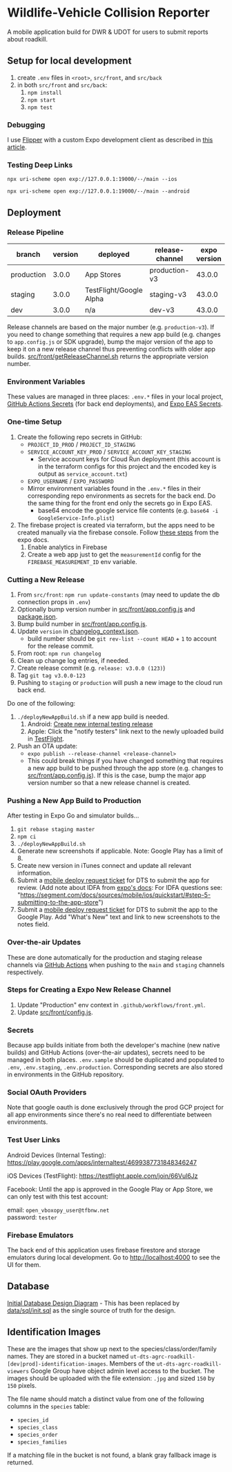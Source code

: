 # Wildlife-Vehicle Collision Reporter

A mobile application build for DWR & UDOT for users to submit reports about roadkill.

## Setup for local development

1. create `.env` files in `<root>`, `src/front`, and `src/back`
1. in both `src/front` and `src/back`:
   1. `npm install`
   1. `npm start`
   1. `npm test`

### Debugging

I use [Flipper](https://fbflipper.com/) with a custom Expo development client as described in [this article](https://blog.expo.dev/developing-react-native-with-expo-and-flipper-8c426bdf995a).

### Testing Deep Links

`npx uri-scheme open exp://127.0.0.1:19000/--/main --ios`

`npx uri-scheme open exp://127.0.0.1:19000/--/main --android`

## Deployment

### Release Pipeline

| branch     | version | deployed                | release-channel | expo version |
|------------|---------|-------------------------|-----------------|-----------|
| production | 3.0.0   | App Stores              | production-v3   | 43.0.0    |
| staging    | 3.0.0   | TestFlight/Google Alpha | staging-v3      | 43.0.0    |
| dev        | 3.0.0   | n/a                     | dev-v3          | 43.0.0    |

Release channels are based on the major number (e.g. `production-v3`). If you need to change something that requires a new app build (e.g. changes to `app.config.js` or SDK upgrade), bump the major version of the app to keep it on a new release channel thus preventing conflicts with older app builds. [src/front/getReleaseChannel.sh](src/front/getReleaseChannel.sh) returns the appropriate version number.

### Environment Variables

These values are managed in three places: `.env.*` files in your local project, [GitHub Actions Secrets](https://github.com/agrc/roadkill-mobile/settings/secrets/actions) (for back end deployments), and [Expo EAS Secrets](https://expo.dev/accounts/agrc/projects/wildlife-vehicle-collision-reporter/secrets).

### One-time Setup

1. Create the following repo secrets in GitHub:
   - `PROJECT_ID_PROD` / `PROJECT_ID_STAGING`
   - `SERVICE_ACCOUNT_KEY_PROD` / `SERVICE_ACCOUNT_KEY_STAGING`
     - Service account keys for Cloud Run deployment (this account is in the terraform configs for this project and the encoded key is output as `service_account.txt`)
   - `EXPO_USERNAME` / `EXPO_PASSWORD`
   - Mirror environment variables found in the `.env.*` files in their corresponding repo environments as secrets for the back end. Do the same thing for the front end only the secrets go in Expo EAS.
     - base64 encode the google service file contents (e.g. `base64 -i GoogleService-Info.plist`)
1. The firebase project is created via terraform, but the apps need to be created manually via the firebase console. Follow [these steps](https://docs.expo.io/guides/setup-native-firebase/#android) from the expo docs.
   1. Enable analytics in Firebase
   1. Create a web app just to get the `measurementId` config for the `FIREBASE_MEASUREMENT_ID` env variable.

### Cutting a New Release

1. From `src/front`: `npm run update-constants` (may need to update the db connection props in `.env`)
1. Optionally bump version number in [src/front/app.config.js](src/front/app.config.js) and [package.json](package.json).
1. Bump build number in [src/front/app.config.js](src/front/app.config.js).
1. Update `version` in [changelog_context.json](changelog_context.json).
   - build number should be `git rev-list --count HEAD` + `1` to account for the release commit.
1. From root: `npm run changelog`
1. Clean up change log entries, if needed.
1. Create release commit (e.g. `release: v3.0.0 (123)`)
1. Tag `git tag v3.0.0-123`
1. Pushing to `staging` or `production` will push a new image to the cloud run back end.

Do one of the following:

1. `./deployNewAppBuild.sh` if a new app build is needed.
   1. Android: [Create new internal testing release](https://play.google.com/console/u/1/developers/6377537875100906890/app/4972434106866476517/tracks/4699387731848346247/releases/11/prepare)
   1. Apple: Click the "notify testers" link next to the newly uploaded build in [TestFlight](https://appstoreconnect.apple.com/apps/1566659475/testflight/ios).
1. Push an OTA update:
   - `expo publish --release-channel <release-channel>`
   - This could break things if you have changed something that requires a new app build to be pushed through the app store (e.g. changes to [src/front/app.config.js](src/front/app.config.js)). If this is the case, bump the major app version number so that a new release channel is created.

### Pushing a New App Build to Production

After testing in Expo Go and simulator builds...

1. `git rebase staging master`
1. `npm ci`
1. `./deployNewAppBuild.sh`
1. Generate new screenshots if applicable. Note: Google Play has a limit of 8.
1. Create new version in iTunes connect and update all relevant information.
1. Submit a [mobile deploy request ticket](https://utah.service-now.com/nav_to.do?uri=%2Fcom.glideapp.servicecatalog_cat_item_view.do%3Fv%3D1%26sysparm_id%3D360c377f13bcb640d6017e276144b056%26sysparm_link_parent%3D0b596c5c1321a240abab7e776144b056%26sysparm_catalog%3De0d08b13c3330100c8b837659bba8fb4%26sysparm_catalog_view%3Dcatalog_default) for DTS to submit the app for review. (Add note about IDFA from [expo's docs](https://docs.expo.io/versions/latest/distribution/app-stores/#ios-specific-guidelines): For IDFA questions see: "https://segment.com/docs/sources/mobile/ios/quickstart/#step-5-submitting-to-the-app-store")
1. Submit a [mobile deploy request ticket](https://utah.service-now.com/nav_to.do?uri=%2Fcom.glideapp.servicecatalog_cat_item_view.do%3Fv%3D1%26sysparm_id%3D360c377f13bcb640d6017e276144b056%26sysparm_link_parent%3D0b596c5c1321a240abab7e776144b056%26sysparm_catalog%3De0d08b13c3330100c8b837659bba8fb4%26sysparm_catalog_view%3Dcatalog_default) for DTS to submit the app to the Google Play. Add "What's New" text and link to new screenshots to the notes field.

### Over-the-air Updates

These are done automatically for the production and staging release channels via [GitHub Actions](.github/workflows/front.yml) when pushing to the `main` and `staging` channels respectively.

### Steps for Creating a Expo New Release Channel

1. Update "Production" env context in `.github/workflows/front.yml`.
1. Update [src/front/config.js](src/front/config.js).

### Secrets

Because app builds initiate from both the developer's machine (new native builds) and GitHub Actions (over-the-air updates), secrets need to be managed in both places. `.env.sample` should be duplicated and populated to `.env`, `.env.staging`, `.env.production`. Corresponding secrets are also stored in environments in the GitHub repository.

### Social OAuth Providers

Note that google oauth is done exclusively through the prod GCP project for all app environments since there's no real need to differentiate between environments.

### Test User Links

Android Devices (Internal Testing): https://play.google.com/apps/internaltest/4699387731848346247

iOS Devices (TestFlight): https://testflight.apple.com/join/66Vul6Jz

Facebook: Until the app is approved in the Google Play or App Store, we can only test with this test account:

email: `open_vboxopy_user@tfbnw.net`  
password: `tester`

### Firebase Emulators

The back end of this application uses firebase firestore and storage emulators during local development. Go to [http://localhost:4000](http://localhost:4000) to see the UI for them.

## Database

[Initial Database Design Diagram](https://lucid.app/lucidchart/invitations/accept/inv_f10797af-5cd4-49d3-a527-c5c72f39cb45?viewport_loc=-171%2C-103%2C2586%2C1780%2C0_0) - This has been replaced by [data/sql/init.sql](data/sql/init.sql) as the single source of truth for the design.

## Identification Images

These are the images that show up next to the species/class/order/family names. They are stored in a bucket named `ut-dts-agrc-roadkill-[dev|prod]-identification-images`. Members of the `ut-dts-agrc-roadkill-viewers` Google Group have object admin level access to the bucket. The images should be uploaded with the file extension: `.jpg` and sized `150` by `150` pixels.

The file name should match a distinct value from one of the following columns in the `species` table:

- `species_id`
- `species_class`
- `species_order`
- `species_families`

If a matching file in the bucket is not found, a blank gray fallback image is returned.
